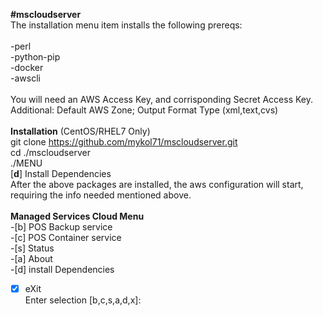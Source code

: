 <b>#mscloudserver</b><br>
The installation menu item installs the following prereqs:<br>
<br>
-perl<br>
-python-pip<br>
-docker<br>
-awscli<br>
<br>
You will need an AWS Access Key, and corrisponding Secret Access Key.<br>
Additional: Default AWS Zone; Output Format Type (xml,text,cvs)<br>
<br>
<b>Installation</b> (CentOS/RHEL7 Only)<br>
git clone https://github.com/mykol71/mscloudserver.git<br>
cd ./mscloudserver<br>
./MENU<br>
[<b>d</b>] Install Dependencies<br>
After the above packages are installed, the aws configuration will start, requiring the info needed mentioned above.<br>
<br>
<b>Managed Services Cloud Menu</b><br>
-[b] POS Backup service<br>
-[c] POS Container service<br>
-[s] Status<br>
-[a] About<br>
-[d] install Dependencies<br>
-[x] eXit<br>
Enter selection [b,c,s,a,d,x]:<br>
